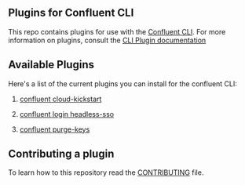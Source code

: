 ## Plugins for Confluent CLI

This repo contains plugins for use with
the [Confluent CLI](https://docs.confluent.io/confluent-cli/current/overview.html). For more information on plugins, consult the [CLI Plugin documentation](https://docs.confluent.io/confluent-cli/current/plugins.html)


## Available Plugins


Here's a list of the current plugins you can install for the confluent CLI:

1. [confluent cloud-kickstart](cloud-kickstart/README.md)

2. [confluent login headless-sso](confluent-login-headless_sso/README.md)

2. [confluent purge-keys](purge-keys/README.md)


## Contributing a plugin

To learn how to this repository read the [CONTRIBUTING](CONTRIBUTING.md) file.